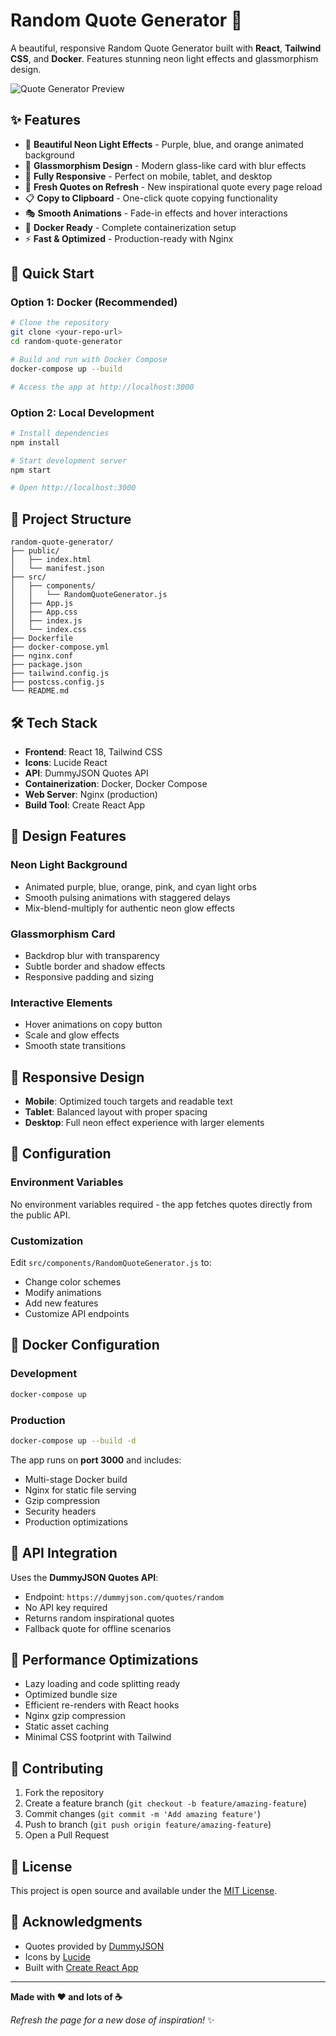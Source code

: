 # Random Quote Generator 🌟

A beautiful, responsive Random Quote Generator built with **React**, **Tailwind CSS**, and **Docker**. Features stunning neon light effects and glassmorphism design.

![Quote Generator Preview](https://via.placeholder.com/800x400/4c1d95/ffffff?text=Random+Quote+Generator)

## ✨ Features

- 🎨 **Beautiful Neon Light Effects** - Purple, blue, and orange animated background
- 🔮 **Glassmorphism Design** - Modern glass-like card with blur effects
- 📱 **Fully Responsive** - Perfect on mobile, tablet, and desktop
- 🔄 **Fresh Quotes on Refresh** - New inspirational quote every page reload
- 📋 **Copy to Clipboard** - One-click quote copying functionality
- 🎭 **Smooth Animations** - Fade-in effects and hover interactions
- 🐳 **Docker Ready** - Complete containerization setup
- ⚡ **Fast & Optimized** - Production-ready with Nginx

## 🚀 Quick Start

### Option 1: Docker (Recommended)

```bash
# Clone the repository
git clone <your-repo-url>
cd random-quote-generator

# Build and run with Docker Compose
docker-compose up --build

# Access the app at http://localhost:3000
```

### Option 2: Local Development

```bash
# Install dependencies
npm install

# Start development server
npm start

# Open http://localhost:3000
```

## 📁 Project Structure

```
random-quote-generator/
├── public/
│   ├── index.html
│   └── manifest.json
├── src/
│   ├── components/
│   │   └── RandomQuoteGenerator.js
│   ├── App.js
│   ├── App.css
│   ├── index.js
│   └── index.css
├── Dockerfile
├── docker-compose.yml
├── nginx.conf
├── package.json
├── tailwind.config.js
├── postcss.config.js
└── README.md
```

## 🛠️ Tech Stack

- **Frontend**: React 18, Tailwind CSS
- **Icons**: Lucide React
- **API**: DummyJSON Quotes API
- **Containerization**: Docker, Docker Compose
- **Web Server**: Nginx (production)
- **Build Tool**: Create React App

## 🎨 Design Features

### Neon Light Background

- Animated purple, blue, orange, pink, and cyan light orbs
- Smooth pulsing animations with staggered delays
- Mix-blend-multiply for authentic neon glow effects

### Glassmorphism Card

- Backdrop blur with transparency
- Subtle border and shadow effects
- Responsive padding and sizing

### Interactive Elements

- Hover animations on copy button
- Scale and glow effects
- Smooth state transitions

## 📱 Responsive Design

- **Mobile**: Optimized touch targets and readable text
- **Tablet**: Balanced layout with proper spacing
- **Desktop**: Full neon effect experience with larger elements

## 🔧 Configuration

### Environment Variables

No environment variables required - the app fetches quotes directly from the public API.

### Customization

Edit `src/components/RandomQuoteGenerator.js` to:

- Change color schemes
- Modify animations
- Add new features
- Customize API endpoints

## 🐳 Docker Configuration

### Development

```bash
docker-compose up
```

### Production

```bash
docker-compose up --build -d
```

The app runs on **port 3000** and includes:

- Multi-stage Docker build
- Nginx for static file serving
- Gzip compression
- Security headers
- Production optimizations

## 🔄 API Integration

Uses the **DummyJSON Quotes API**:

- Endpoint: `https://dummyjson.com/quotes/random`
- No API key required
- Returns random inspirational quotes
- Fallback quote for offline scenarios

## 🎯 Performance Optimizations

- Lazy loading and code splitting ready
- Optimized bundle size
- Efficient re-renders with React hooks
- Nginx gzip compression
- Static asset caching
- Minimal CSS footprint with Tailwind

## 🤝 Contributing

1. Fork the repository
2. Create a feature branch (`git checkout -b feature/amazing-feature`)
3. Commit changes (`git commit -m 'Add amazing feature'`)
4. Push to branch (`git push origin feature/amazing-feature`)
5. Open a Pull Request

## 📝 License

This project is open source and available under the [MIT License](LICENSE).

## 🙏 Acknowledgments

- Quotes provided by [DummyJSON](https://dummyjson.com/)
- Icons by [Lucide](https://lucide.dev/)
- Built with [Create React App](https://create-react-app.dev/)

---

**Made with ❤️ and lots of ☕**

_Refresh the page for a new dose of inspiration!_ ✨
